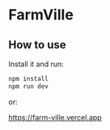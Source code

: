 # FarmVille

## How to use

Install it and run:

```sh
npm install
npm run dev
```

or:

https://farm-ville.vercel.app
